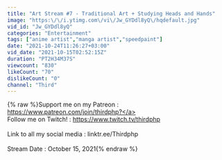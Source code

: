 ```yaml
---
title: "Art Stream #7 - Traditional Art + Studying Heads and Hands"
image: "https:\/\/i.ytimg.com\/vi\/Jw_GYDdl8yQ\/hqdefault.jpg"
vid_id: "Jw_GYDdl8yQ"
categories: "Entertainment"
tags: ["anime artist","manga artist","speedpaint"]
date: "2021-10-24T11:26:27+03:00"
vid_date: "2021-10-15T02:52:15Z"
duration: "PT2H34M37S"
viewcount: "830"
likeCount: "70"
dislikeCount: "0"
channel: "Third"
---
```

{% raw %}Support me on my Patreon : <a rel="nofollow" target="blank" href="https://www.patreon.com/join/thirdphp?">https://www.patreon.com/join/thirdphp?</a><br />Follow me on Twitch! : <a rel="nofollow" target="blank" href="https://www.twitch.tv/thirdphp">https://www.twitch.tv/thirdphp</a><br /><br />Link to all my social media : linktr.ee/Thirdphp<br /><br />Stream Date : October 15, 2021{% endraw %}
